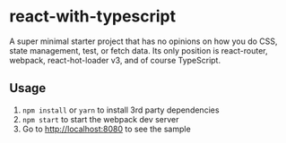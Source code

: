 # react-with-typescript

A super minimal starter project that has no opinions on how you do CSS, state management, test, or fetch data. Its only position 
is react-router, webpack, react-hot-loader v3, and of course TypeScript.

## Usage 
1. `npm install` or `yarn` to install 3rd party dependencies
1. `npm start` to start the webpack dev server
1. Go to [http://localhost:8080](http://localhost:8080) to see the sample
